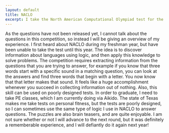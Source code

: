 ```yaml
---
layout: default
title: NACLO
excerpt: I take the North American Computational Olympiad test for the first time.
---
```

As the questions have not been released yet, I cannot talk about the questions in this competition, so instead I will be giving an overview of my experience. I first heard about NACLO during my freshman year, but have been unable to take the test until this year. The idea is to discover information about languages using logic, and then apply this knowledge to solve problems. The competition requires extracting information from the questions that you are trying to answer, for example if you know that three words start with a specific sound in a matching question, you can look at the answers and find three words that begin with a letter. You now know that that letter makes that sound. It feels like a huge accomplishment whenever you succeed in collecting information out of nothing. Also, this skill can be used on poorly designed tests. In order to graduate, I need to take PE classes, which I am currently doing via Aikido. The state of Texas makes me take tests on personal fitness, but the tests are poorly designed, so I can sometimes use the same type of logic I use in NACLO to answer questions. The puzzles are also brain teasers, and are quite enjoyable. I am not sure whether or not I will advance to the next round, but it was definitely a rememberable experience, and I will defiantly do it again next year!
